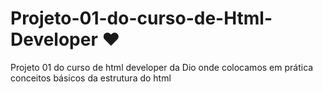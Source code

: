 # Projeto-01-do-curso-de-Html-Developer ❤️
Projeto 01 do curso de html developer  da Dio onde colocamos em prática conceitos básicos da estrutura do html

